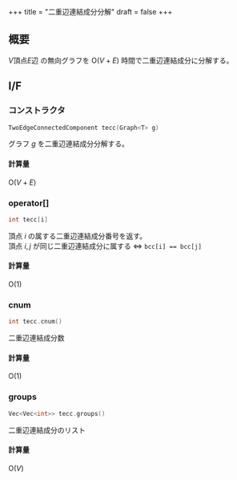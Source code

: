 +++
title = "二重辺連結成分分解"
draft = false
+++

## 概要

$V$頂点$E$辺 の無向グラフを $\mathrm{O}(V+E)$ 時間で二重辺連結成分に分解する。

## I/F

### コンストラクタ

```cpp
TwoEdgeConnectedComponent tecc(Graph<T> g)
```

グラフ $g$ を二重辺連結成分分解する。

#### 計算量

$\mathrm{O}(V+E)$

### operator[]

```cpp
int tecc[i]
```

頂点 $i$ の属する二重辺連結成分番号を返す。  
頂点 $i,j$ が同じ二重辺連結成分に属する $\Leftrightarrow$ `bcc[i] == bcc[j]`

#### 計算量

$\mathrm{O}(1)$

### cnum

```cpp
int tecc.cnum()
```

二重辺連結成分数

#### 計算量

$\mathrm{O}(1)$

### groups

```cpp
Vec<Vec<int>> tecc.groups()
```

二重辺連結成分のリスト

#### 計算量

$\mathrm{O}(V)$
